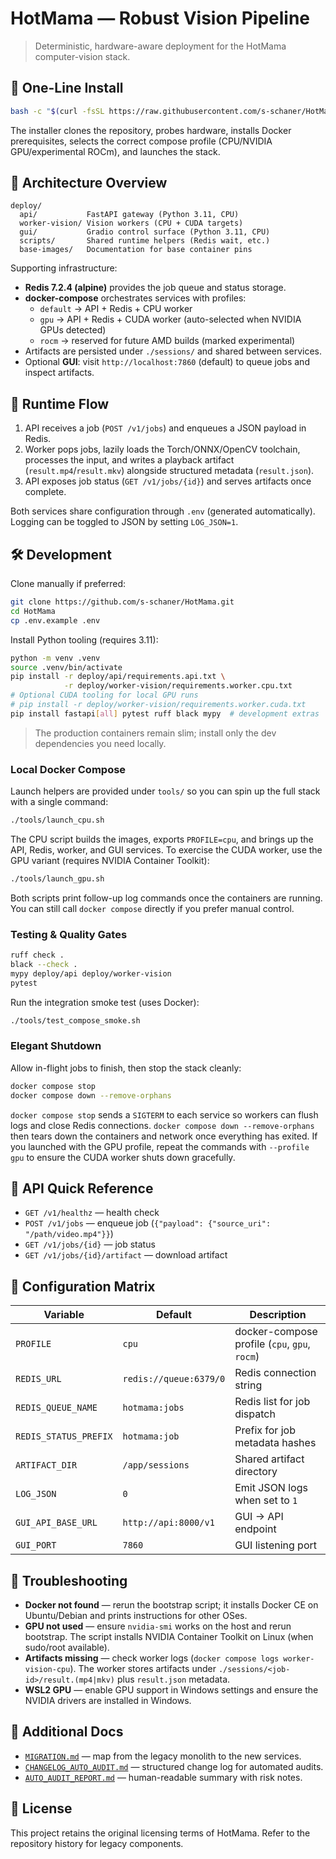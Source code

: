 # HotMama — Robust Vision Pipeline

> Deterministic, hardware-aware deployment for the HotMama computer-vision stack.

## 🚀 One-Line Install

```bash
bash -c "$(curl -fsSL https://raw.githubusercontent.com/s-schaner/HotMama/main/tools/bootstrap.sh)"
```

The installer clones the repository, probes hardware, installs Docker prerequisites, selects the correct compose profile (CPU/NVIDIA GPU/experimental ROCm), and launches the stack.

## 🧱 Architecture Overview

```
deploy/
  api/           FastAPI gateway (Python 3.11, CPU)
  worker-vision/ Vision workers (CPU + CUDA targets)
  gui/           Gradio control surface (Python 3.11, CPU)
  scripts/       Shared runtime helpers (Redis wait, etc.)
  base-images/   Documentation for base container pins
```

Supporting infrastructure:

- **Redis 7.2.4 (alpine)** provides the job queue and status storage.
- **docker-compose** orchestrates services with profiles:
  - `default` → API + Redis + CPU worker
  - `gpu` → API + Redis + CUDA worker (auto-selected when NVIDIA GPUs detected)
  - `rocm` → reserved for future AMD builds (marked experimental)
- Artifacts are persisted under `./sessions/` and shared between services.
- Optional **GUI**: visit `http://localhost:7860` (default) to queue jobs and inspect artifacts.

## 🔁 Runtime Flow

1. API receives a job (`POST /v1/jobs`) and enqueues a JSON payload in Redis.
2. Worker pops jobs, lazily loads the Torch/ONNX/OpenCV toolchain, processes the input, and writes a playback artifact (`result.mp4`/`result.mkv`) alongside structured metadata (`result.json`).
3. API exposes job status (`GET /v1/jobs/{id}`) and serves artifacts once complete.

Both services share configuration through `.env` (generated automatically). Logging can be toggled to JSON by setting `LOG_JSON=1`.

## 🛠 Development

Clone manually if preferred:

```bash
git clone https://github.com/s-schaner/HotMama.git
cd HotMama
cp .env.example .env
```

Install Python tooling (requires 3.11):

```bash
python -m venv .venv
source .venv/bin/activate
pip install -r deploy/api/requirements.api.txt \
            -r deploy/worker-vision/requirements.worker.cpu.txt
# Optional CUDA tooling for local GPU runs
# pip install -r deploy/worker-vision/requirements.worker.cuda.txt
pip install fastapi[all] pytest ruff black mypy  # development extras
```

> The production containers remain slim; install only the dev dependencies you need locally.

### Local Docker Compose

Launch helpers are provided under `tools/` so you can spin up the full stack with a single command:

```bash
./tools/launch_cpu.sh
```

The CPU script builds the images, exports `PROFILE=cpu`, and brings up the API, Redis, worker, and GUI services. To exercise the CUDA worker, use the GPU variant (requires NVIDIA Container Toolkit):

```bash
./tools/launch_gpu.sh
```

Both scripts print follow-up log commands once the containers are running. You can still call `docker compose` directly if you prefer manual control.

### Testing & Quality Gates

```bash
ruff check .
black --check .
mypy deploy/api deploy/worker-vision
pytest
```

Run the integration smoke test (uses Docker):

```bash
./tools/test_compose_smoke.sh
```

### Elegant Shutdown

Allow in-flight jobs to finish, then stop the stack cleanly:

```bash
docker compose stop
docker compose down --remove-orphans
```

`docker compose stop` sends a `SIGTERM` to each service so workers can flush logs and close Redis connections. `docker compose down --remove-orphans` then tears down the containers and network once everything has exited. If you launched with the GPU profile, repeat the commands with `--profile gpu` to ensure the CUDA worker shuts down gracefully.

## 📡 API Quick Reference

- `GET /v1/healthz` — health check
- `POST /v1/jobs` — enqueue job (`{"payload": {"source_uri": "/path/video.mp4"}}`)
- `GET /v1/jobs/{id}` — job status
- `GET /v1/jobs/{id}/artifact` — download artifact

## 🔐 Configuration Matrix

| Variable | Default | Description |
| --- | --- | --- |
| `PROFILE` | `cpu` | docker-compose profile (`cpu`, `gpu`, `rocm`) |
| `REDIS_URL` | `redis://queue:6379/0` | Redis connection string |
| `REDIS_QUEUE_NAME` | `hotmama:jobs` | Redis list for job dispatch |
| `REDIS_STATUS_PREFIX` | `hotmama:job` | Prefix for job metadata hashes |
| `ARTIFACT_DIR` | `/app/sessions` | Shared artifact directory |
| `LOG_JSON` | `0` | Emit JSON logs when set to `1` |
| `GUI_API_BASE_URL` | `http://api:8000/v1` | GUI → API endpoint |
| `GUI_PORT` | `7860` | GUI listening port |

## 🧭 Troubleshooting

- **Docker not found** — rerun the bootstrap script; it installs Docker CE on Ubuntu/Debian and prints instructions for other OSes.
- **GPU not used** — ensure `nvidia-smi` works on the host and rerun bootstrap. The script installs NVIDIA Container Toolkit on Linux (when sudo/root available).
- **Artifacts missing** — check worker logs (`docker compose logs worker-vision-cpu`). The worker stores artifacts under `./sessions/<job-id>/result.(mp4|mkv)` plus `result.json` metadata.
- **WSL2 GPU** — enable GPU support in Windows settings and ensure the NVIDIA drivers are installed in Windows.

## 📄 Additional Docs

- [`MIGRATION.md`](MIGRATION.md) — map from the legacy monolith to the new services.
- [`CHANGELOG_AUTO_AUDIT.md`](CHANGELOG_AUTO_AUDIT.md) — structured change log for automated audits.
- [`AUTO_AUDIT_REPORT.md`](AUTO_AUDIT_REPORT.md) — human-readable summary with risk notes.

## 📜 License

This project retains the original licensing terms of HotMama. Refer to the repository history for legacy components.
